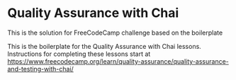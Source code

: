 # Quality Assurance with Chai

This is the solution for FreeCodeCamp challenge based on the boilerplate

This is the boilerplate for the Quality Assurance with Chai lessons. Instructions for completing these lessons start at https://www.freecodecamp.org/learn/quality-assurance/quality-assurance-and-testing-with-chai/
